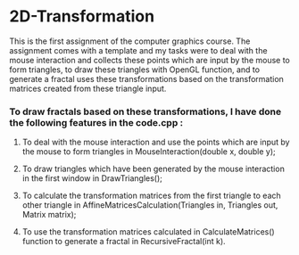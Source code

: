 # 2D-Transformation

This is the first assignment of the computer graphics course. The assignment comes with a template and my tasks were to deal with the mouse interaction and collects these points which are input by the mouse to form triangles, to draw these triangles with OpenGL function, and to generate a fractal uses these transformations based on the transformation matrices created from these triangle input.

### To draw fractals based on these transformations, I have done the following features in the code.cpp :

1. To deal with the mouse interaction and use the points which are input by the mouse to form triangles in MouseInteraction(double x, double y);
   
2. To draw triangles which have been generated by the mouse interaction in the first window in DrawTriangles();

3. To calculate the transformation matrices from the first triangle to each other triangle in AffineMatricesCalculation(Triangles in, Triangles out, Matrix matrix);

4. To use the transformation matrices calculated in CalculateMatrices() function to generate a fractal in RecursiveFractal(int k).

